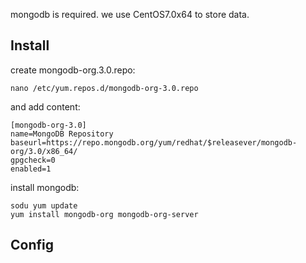 mongodb is required. we use CentOS7.0x64 to store data.

## Install

create mongodb-org.3.0.repo:

	nano /etc/yum.repos.d/mongodb-org-3.0.repo 

and add content:

    [mongodb-org-3.0]
    name=MongoDB Repository
    baseurl=https://repo.mongodb.org/yum/redhat/$releasever/mongodb-org/3.0/x86_64/
    gpgcheck=0
    enabled=1

install mongodb:

	sodu yum update
	yum install mongodb-org mongodb-org-server
	
## Config 




	
	